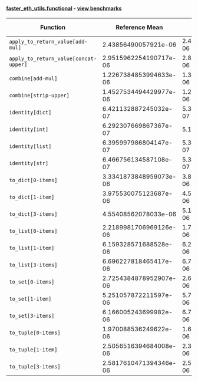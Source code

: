 #### [faster_eth_utils.functional](https://github.com/BobTheBuidler/faster-eth-utils/blob/fix-bench/faster_eth_utils/functional.py) - [view benchmarks](https://github.com/BobTheBuidler/faster-eth-utils/blob/fix-bench/benchmarks/test_functional_benchmarks.py)

| Function | Reference Mean | Faster Mean | % Change | Speedup (%) | x Faster | Faster |
|----------|---------------|-------------|----------|-------------|----------|--------|
| `apply_to_return_value[add-mul]` | 2.43856490057921e-06 | 2.435858450413474e-06 | 0.11% | 0.11% | 1.00x | ✅ |
| `apply_to_return_value[concat-upper]` | 2.9515962254190717e-06 | 2.8309257322215974e-06 | 4.09% | 4.26% | 1.04x | ✅ |
| `combine[add-mul]` | 1.2267384853994633e-06 | 1.3160604846380276e-06 | -7.28% | -6.79% | 0.93x | ❌ |
| `combine[strip-upper]` | 1.4527534494429977e-06 | 1.2698296030805546e-06 | 12.59% | 14.41% | 1.14x | ✅ |
| `identity[dict]` | 6.421132887245032e-07 | 5.346753331391282e-07 | 16.73% | 20.09% | 1.20x | ✅ |
| `identity[int]` | 6.292307669867367e-07 | 5.16411207896739e-07 | 17.93% | 21.85% | 1.22x | ✅ |
| `identity[list]` | 6.395997986804147e-07 | 5.346022389232587e-07 | 16.42% | 19.64% | 1.20x | ✅ |
| `identity[str]` | 6.466756134587108e-07 | 5.342291448300299e-07 | 17.39% | 21.05% | 1.21x | ✅ |
| `to_dict[0-items]` | 3.3341873848959073e-06 | 3.876424292166346e-06 | -16.26% | -13.99% | 0.86x | ❌ |
| `to_dict[1-item]` | 3.975530075123687e-06 | 4.5049994638050425e-06 | -13.32% | -11.75% | 0.88x | ❌ |
| `to_dict[3-items]` | 4.55408562078033e-06 | 5.145764133301489e-06 | -12.99% | -11.50% | 0.89x | ❌ |
| `to_list[0-items]` | 2.2189981706969126e-06 | 1.7378660894384406e-06 | 21.68% | 27.69% | 1.28x | ✅ |
| `to_list[1-item]` | 6.159328571688528e-06 | 6.283348165046353e-06 | -2.01% | -1.97% | 0.98x | ❌ |
| `to_list[3-items]` | 6.696227818465417e-06 | 6.7266920345692705e-06 | -0.45% | -0.45% | 1.00x | ❌ |
| `to_set[0-items]` | 2.7254384878952907e-06 | 2.612133320590877e-06 | 4.16% | 4.34% | 1.04x | ✅ |
| `to_set[1-item]` | 5.251057872211597e-06 | 5.797783636691203e-06 | -10.41% | -9.43% | 0.91x | ❌ |
| `to_set[3-items]` | 6.166005243699982e-06 | 6.732724280217876e-06 | -9.19% | -8.42% | 0.92x | ❌ |
| `to_tuple[0-items]` | 1.970088536249622e-06 | 1.6806475808020674e-06 | 14.69% | 17.22% | 1.17x | ✅ |
| `to_tuple[1-item]` | 2.5056516394684008e-06 | 2.3357251338276142e-06 | 6.78% | 7.28% | 1.07x | ✅ |
| `to_tuple[3-items]` | 2.5817610471394346e-06 | 2.5354980963887394e-06 | 1.79% | 1.82% | 1.02x | ✅ |
